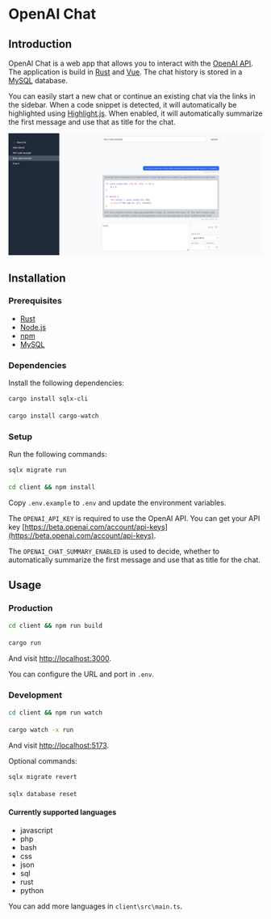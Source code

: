 # OpenAI Chat

## Introduction

OpenAI Chat is a web app that allows you to interact with the [OpenAI API](https://beta.openai.com/). The application is build in [Rust](https://www.rust-lang.org/) and [Vue](https://vuejs.org/). The chat history is stored in a [MySQL](https://www.mysql.com/) database.

You can easily start a new chat or continue an existing chat via the links in the sidebar. When a code snippet is detected, it will automatically be highlighted using [Highlight.js](https://highlightjs.org/). When enabled, it will automatically summarize the first message and use that as title for the chat.

![Screenshot](docs/screenshot.png)

## Installation

### Prerequisites

- [Rust](https://www.rust-lang.org/tools/install)
- [Node.js](https://nodejs.org/en/download)
- [npm](https://docs.npmjs.com/downloading-and-installing-node-js-and-npm)
- [MySQL](https://dev.mysql.com/downloads/installer)

### Dependencies

Install the following dependencies:

```bash
cargo install sqlx-cli

cargo install cargo-watch
```

### Setup

Run the following commands:

```bash
sqlx migrate run

cd client && npm install
```

Copy `.env.example` to `.env` and update the environment variables.

The `OPENAI_API_KEY` is required to use the OpenAI API. You can get your API key [https://beta.openai.com/account/api-keys](https://beta.openai.com/account/api-keys).

The `OPENAI_CHAT_SUMMARY_ENABLED` is used to decide, whether to automatically summarize the first message and use that as title for the chat.

## Usage

### Production

```bash
cd client && npm run build

cargo run
```

And visit [http://localhost:3000](http://localhost:3000).

You can configure the URL and port in `.env`.

### Development

```bash
cd client && npm run watch

cargo watch -x run
```

And visit [http://localhost:5173](http://localhost:5173).

Optional commands:

```bash
sqlx migrate revert

sqlx database reset
```

#### Currently supported languages

- javascript
- php
- bash
- css
- json
- sql
- rust
- python

You can add more languages in `client\src\main.ts`.
